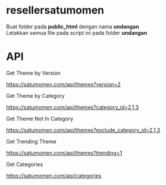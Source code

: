 # resellersatumomen
Buat folder pada <b>public_html</b> dengan nama <b>undangan</b></br>
Letakkan semua file pada script ini pada folder <b>undangan</b>

# API

Get Theme by Version

https://satumomen.com/api/themes?version=2

Get Theme by Category

https://satumomen.com/api/themes?category_id=2,1,3

Get Theme Not In Category

https://satumomen.com/api/themes?exclude_category_id=2,1,3

Get Trending Theme

https://satumomen.com/api/themes?trending=1

Get Categories

https://satumomen.com/api/categories
